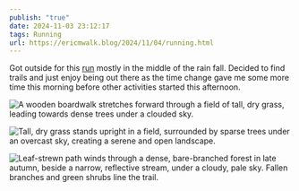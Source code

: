 ```yaml
---
publish: "true"
date: 2024-11-03 23:12:17
tags: Running
url: https://ericmwalk.blog/2024/11/04/running.html
---
```


Got outside for this [run](https://strava.com/activities/12815014014) mostly in the middle of the rain fall. Decided to find trails and just enjoy being out there as the time change gave me some more time this morning before other activities started this afternoon.

![A wooden boardwalk stretches forward through a field of tall, dry grass, leading towards dense trees under a clouded sky.](https://ericmwalk.blog/uploads/2024/img-0670.jpeg)

![Tall, dry grass stands upright in a field, surrounded by sparse trees under an overcast sky, creating a serene and open landscape.](https://ericmwalk.blog/uploads/2024/267aed849b.jpeg)

![Leaf-strewn path winds through a dense, bare-branched forest in late autumn, beside a narrow, reflective stream, under a cloudy, pale sky. Fallen branches and green shrubs line the trail.](https://ericmwalk.blog/uploads/2024/53a180bf45.jpeg)